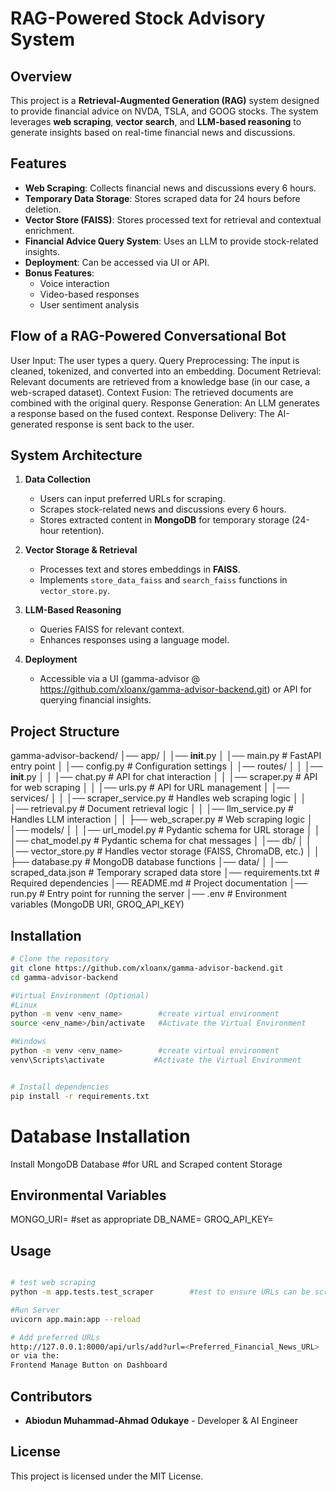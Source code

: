 # RAG-Powered Stock Advisory System

## Overview
This project is a **Retrieval-Augmented Generation (RAG)** system designed to provide financial advice on NVDA, TSLA, and GOOG stocks. The system leverages **web scraping**, **vector search**, and **LLM-based reasoning** to generate insights based on real-time financial news and discussions.

## Features
- **Web Scraping**: Collects financial news and discussions every 6 hours.
- **Temporary Data Storage**: Stores scraped data for 24 hours before deletion.
- **Vector Store (FAISS)**: Stores processed text for retrieval and contextual enrichment.
- **Financial Advice Query System**: Uses an LLM to provide stock-related insights.
- **Deployment**: Can be accessed via UI or API.
- **Bonus Features**:
  - Voice interaction
  - Video-based responses
  - User sentiment analysis

## Flow of a RAG-Powered Conversational Bot
User Input: The user types a query.
Query Preprocessing: The input is cleaned, tokenized, and converted into an embedding.
Document Retrieval: Relevant documents are retrieved from a knowledge base (in our case, a web-scraped dataset).
Context Fusion: The retrieved documents are combined with the original query.
Response Generation: An LLM generates a response based on the fused context.
Response Delivery: The AI-generated response is sent back to the user.

## System Architecture
1. **Data Collection**
   - Users can input preferred URLs for scraping.
   - Scrapes stock-related news and discussions every 6 hours.
   - Stores extracted content in **MongoDB** for temporary storage (24-hour retention).

2. **Vector Storage & Retrieval**
   - Processes text and stores embeddings in **FAISS**.
   - Implements `store_data_faiss` and `search_faiss` functions in `vector_store.py`.

3. **LLM-Based Reasoning**
   - Queries FAISS for relevant context.
   - Enhances responses using a language model.

4. **Deployment**
   - Accessible via a UI (gamma-advisor @ https://github.com/xloanx/gamma-advisor-backend.git) or API for querying financial insights.


## Project Structure
gamma-advisor-backend/
│── app/
│   │── __init__.py
│   │── main.py                  # FastAPI entry point
│   │── config.py                # Configuration settings
│   │── routes/
│   │   │── __init__.py
│   │   │── chat.py              # API for chat interaction
│   │   │── scraper.py           # API for web scraping
│   │   │── urls.py              # API for URL management
│   │── services/
│   │   │── scraper_service.py   # Handles web scraping logic
│   │   │── retrieval.py         # Document retrieval logic
│   │   │── llm_service.py       # Handles LLM interaction
│   │   ├── web_scraper.py  # Web scraping logic
│   │── models/
│   │   │── url_model.py         # Pydantic schema for URL storage
│   │   │── chat_model.py        # Pydantic schema for chat messages
│   │── db/
│   │   │── vector_store.py      # Handles vector storage (FAISS, ChromaDB, etc.)
│   │   ├── database.py  # MongoDB database functions
│── data/
│   │── scraped_data.json        # Temporary scraped data store
│── requirements.txt             # Required dependencies
│── README.md                    # Project documentation
│── run.py                       # Entry point for running the server
│── .env                         # Environment variables (MongoDB URI, GROQ_API_KEY)







## Installation
```sh
# Clone the repository
git clone https://github.com/xloanx/gamma-advisor-backend.git
cd gamma-advisor-backend

#Virtual Environment (Optional)
#Linux
python -m venv <env_name>        #create virtual environment
source <env_name>/bin/activate   #Activate the Virtual Environment

#Windows
python -m venv <env_name>        #create virtual environment
venv\Scripts\activate           #Activate the Virtual Environment


# Install dependencies
pip install -r requirements.txt
```

# Database Installation
Install MongoDB Database      #for URL and Scraped content Storage

## Environmental Variables

MONGO_URI=              #set as appropriate
DB_NAME=
GROQ_API_KEY=

## Usage
```sh

# test web scraping
python -m app.tests.test_scraper        #test to ensure URLs can be scraped

#Run Server
uvicorn app.main:app --reload

# Add preferred URLs
http://127.0.0.1:8000/api/urls/add?url=<Preferred_Financial_News_URL>
or via the: 
Frontend Manage Button on Dashboard

```


## Contributors
- **Abiodun Muhammad-Ahmad Odukaye** - Developer & AI Engineer

## License
This project is licensed under the MIT License.
